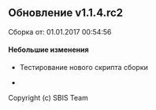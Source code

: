 ## Обновление v1.1.4.rc2

Сборка от: 01.01.2017 00:54:56

#### Небольшие изменения

* Тестирование нового скрипта сборки

-

Copyright (c) SBIS Team